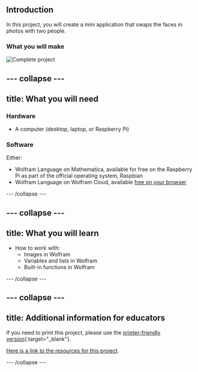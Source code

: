 ## Introduction

In this project, you will create a mini application that swaps the faces in photos with two people.

### What you will make

![Complete project](images/Complete2.png)

--- collapse ---
---
title: What you will need
---
### Hardware

+ A computer (desktop, laptop, or Raspberry Pi)

### Software

Either:
+ Wolfram Language on Mathematica, available for free on the Raspberry Pi as part of the official operating system, Raspbian
+ Wolfram Language on Wolfram Cloud, available [free on your browser](https://open.wolframcloud.com/app/view/newNotebook)

--- /collapse ---

--- collapse ---
---
title: What you will learn
---

+ How to work with:
    + Images in Wolfram
    + Variables and lists in Wolfram
    + Built-in functions in Wolfram

--- /collapse ---

--- collapse ---
---
title: Additional information for educators
---

If you need to print this project, please use the [printer-friendly version](https://projects.raspberrypi.org/en/projects/project-name/print){:target="_blank"}.

[Here is a link to the resources for this project](http://rpf.io/project-name-go).

--- /collapse ---









